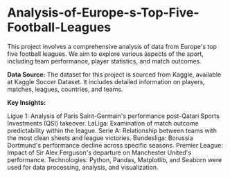 # Analysis-of-Europe-s-Top-Five-Football-Leagues
This project involves a comprehensive analysis of data from Europe's top five football leagues. We aim to explore various aspects of the sport, including team performance, player statistics, and match outcomes.

**Data Source:** The dataset for this project is sourced from Kaggle, available at Kaggle Soccer Dataset. It includes detailed information on players, matches, leagues, countries, and teams.

**Key Insights:**

Ligue 1: Analysis of Paris Saint-Germain's performance post-Qatari Sports Investments (QSI) takeover.
LaLiga: Examination of match outcome predictability within the league.
Serie A: Relationship between teams with the most clean sheets and league victories.
Bundesliga: Borussia Dortmund's performance decline across specific seasons.
Premier League: Impact of Sir Alex Ferguson's departure on Manchester United's performance.
Technologies: Python, Pandas, Matplotlib, and Seaborn were used for data processing, analysis, and visualization.
